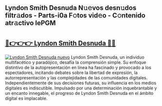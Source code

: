 ## Lyndon Smith Desnuda N𝚞𝚎vos desn𝚞dos filtr𝚊dos - Parts-i0a F𝚘tos vid𝚎o - C𝚘ntenido atr𝚊ctivo IePGM

# <h2><a href="http://mb3k80t.tromn.icu/?c=Lyndon+Smith+Desnuda">🔗👉👉👉 Lyndon Smith Desnuda 🔗🔗</a></h2>

[![Lyndon Smith Desnuda nuevo](https://i.imgur.com/pEAQMta.gif)](http://mb3k80t.tromn.icu/?c=Lyndon+Smith+Desnuda)
Lyndon Smith Desnuda, un individuo multifacético y paradójico, desafía la comprensión simple. Su enfoque distintivo de la autopresentación en línea ha fascinado y provocado a los espectadores, incitando debates sobre la libertad de expresión, la autorrepresentación y las complejidades de las comunidades digitales. Independientemente de sus decisiones futuras, su influencia en los medios digitales es indiscutible. Impulsado por una determinación inquebrantable y un encanto innegable, el progreso de Lyndon Smith Desnuda en el ámbito digital es implacable.

